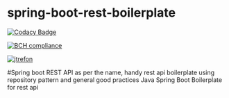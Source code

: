 # spring-boot-rest-boilerplate

[![Codacy Badge](https://api.codacy.com/project/badge/Grade/1f9a953f943d49fbaeea00bd9f5ad12a)](https://app.codacy.com/gh/jtrefon/spring-boot-rest-boilerplate?utm_source=github.com&utm_medium=referral&utm_content=jtrefon/spring-boot-rest-boilerplate&utm_campaign=Badge_Grade)

[![BCH compliance](https://bettercodehub.com/edge/badge/jtrefon/spring-boot-rest-boilerplate?branch=master)](https://bettercodehub.com/)

[![jtrefon](https://circleci.com/gh/jtrefon/spring-boot-rest-boilerplate.svg?style=svg)](https://app.circleci.com/pipelines/github/jtrefon/spring-boot-rest-boilerplate)

#Spring boot REST API
as per the name, handy rest api boilerplate using repository pattern and general good practices
Java Spring Boot Boilerplate for rest api
